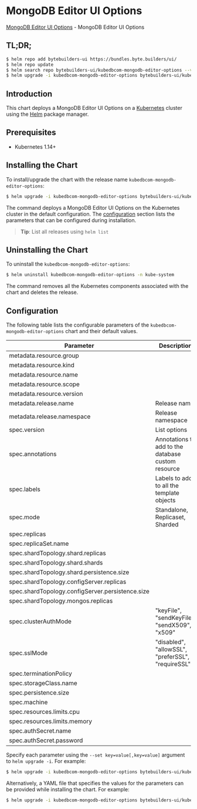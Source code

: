 # MongoDB Editor UI Options

[MongoDB Editor UI Options](https://byte.builders) - MongoDB Editor UI Options

## TL;DR;

```bash
$ helm repo add bytebuilders-ui https://bundles.byte.builders/ui/
$ helm repo update
$ helm search repo bytebuilders-ui/kubedbcom-mongodb-editor-options --version=v0.3.1
$ helm upgrade -i kubedbcom-mongodb-editor-options bytebuilders-ui/kubedbcom-mongodb-editor-options -n kube-system --create-namespace --version=v0.3.1
```

## Introduction

This chart deploys a MongoDB Editor UI Options on a [Kubernetes](http://kubernetes.io) cluster using the [Helm](https://helm.sh) package manager.

## Prerequisites

- Kubernetes 1.14+

## Installing the Chart

To install/upgrade the chart with the release name `kubedbcom-mongodb-editor-options`:

```bash
$ helm upgrade -i kubedbcom-mongodb-editor-options bytebuilders-ui/kubedbcom-mongodb-editor-options -n kube-system --create-namespace --version=v0.3.1
```

The command deploys a MongoDB Editor UI Options on the Kubernetes cluster in the default configuration. The [configuration](#configuration) section lists the parameters that can be configured during installation.

> **Tip**: List all releases using `helm list`

## Uninstalling the Chart

To uninstall the `kubedbcom-mongodb-editor-options`:

```bash
$ helm uninstall kubedbcom-mongodb-editor-options -n kube-system
```

The command removes all the Kubernetes components associated with the chart and deletes the release.

## Configuration

The following table lists the configurable parameters of the `kubedbcom-mongodb-editor-options` chart and their default values.

|                    Parameter                     |                    Description                     |         Default         |
|--------------------------------------------------|----------------------------------------------------|-------------------------|
| metadata.resource.group                          |                                                    | <code>kubedb.com</code> |
| metadata.resource.kind                           |                                                    | <code>MongoDB</code>    |
| metadata.resource.name                           |                                                    | <code>mongodbs</code>   |
| metadata.resource.scope                          |                                                    | <code>Namespaced</code> |
| metadata.resource.version                        |                                                    | <code>v1alpha2</code>   |
| metadata.release.name                            | Release name                                       | <code>""</code>         |
| metadata.release.namespace                       | Release namespace                                  | <code>""</code>         |
| spec.version                                     | List options                                       | <code>3.4.17</code>     |
| spec.annotations                                 | Annotations to add to the database custom resource | <code>{}</code>         |
| spec.labels                                      | Labels to add to all the template objects          | <code>{}</code>         |
| spec.mode                                        | Standalone, Replicaset, Sharded                    | <code>Standalone</code> |
| spec.replicas                                    |                                                    | <code>1</code>          |
| spec.replicaSet.name                             |                                                    | <code>rs0</code>        |
| spec.shardTopology.shard.replicas                |                                                    | <code>3</code>          |
| spec.shardTopology.shard.shards                  |                                                    | <code>3</code>          |
| spec.shardTopology.shard.persistence.size        |                                                    | <code>10Gi</code>       |
| spec.shardTopology.configServer.replicas         |                                                    | <code>3</code>          |
| spec.shardTopology.configServer.persistence.size |                                                    | <code>2Gi</code>        |
| spec.shardTopology.mongos.replicas               |                                                    | <code>3</code>          |
| spec.clusterAuthMode                             | "keyFile", "sendKeyFile", "sendX509", "x509"       | <code>keyFile</code>    |
| spec.sslMode                                     | "disabled", "allowSSL", "preferSSL", "requireSSL"  | <code>disabled</code>   |
| spec.terminationPolicy                           |                                                    | <code>WipeOut</code>    |
| spec.storageClass.name                           |                                                    | <code>standard</code>   |
| spec.persistence.size                            |                                                    | <code>10Gi</code>       |
| spec.machine                                     |                                                    | <code>""</code>         |
| spec.resources.limits.cpu                        |                                                    | <code>".5"</code>       |
| spec.resources.limits.memory                     |                                                    | <code>1024Mi</code>     |
| spec.authSecret.name                             |                                                    | <code>""</code>         |
| spec.authSecret.password                         |                                                    | <code>""</code>         |


Specify each parameter using the `--set key=value[,key=value]` argument to `helm upgrade -i`. For example:

```bash
$ helm upgrade -i kubedbcom-mongodb-editor-options bytebuilders-ui/kubedbcom-mongodb-editor-options -n kube-system --create-namespace --version=v0.3.1 --set metadata.resource.group=kubedb.com
```

Alternatively, a YAML file that specifies the values for the parameters can be provided while
installing the chart. For example:

```bash
$ helm upgrade -i kubedbcom-mongodb-editor-options bytebuilders-ui/kubedbcom-mongodb-editor-options -n kube-system --create-namespace --version=v0.3.1 --values values.yaml
```
